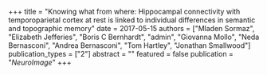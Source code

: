 +++
title = "Knowing what from where: Hippocampal connectivity with temporoparietal cortex at rest is linked to individual differences in semantic and topographic memory"
date = 2017-05-15
authors = ["Mladen Sormaz", "Elizabeth Jefferies", "Boris C Bernhardt", "admin", "Giovanna Mollo", "Neda Bernasconi", "Andrea Bernasconi", "Tom Hartley", "Jonathan Smallwood"]
publication_types = ["2"]
abstract = ""
featured = false
publication = "*NeuroImage*"
+++

